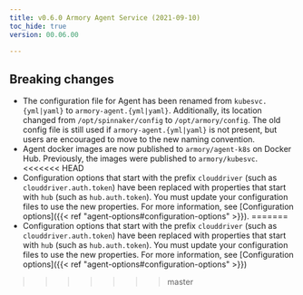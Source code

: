 ```yaml
---
title: v0.6.0 Armory Agent Service (2021-09-10)
toc_hide: true
version: 00.06.00

---
```


## Breaking changes

* The configuration file for Agent has been renamed from `kubesvc.{yml|yaml}` to `armory-agent.{yml|yaml}`. Additionally, its location changed from `/opt/spinnaker/config` to `/opt/armory/config`. The old config file is still used if `armory-agent.{yml|yaml}` is not present, but users are encouraged to move to the new naming convention.
* Agent docker images are now published to `armory/agent-k8s` on Docker Hub. Previously, the images were published to `armory/kubesvc`.
<<<<<<< HEAD
* Configuration options that start with the prefix `clouddriver` (such as `clouddriver.auth.token`) have been replaced with properties that start with `hub` (such as `hub.auth.token`). You must update your configuration files to use the new properties. For more information, see [Configuration options]({{< ref "agent-options#configuration-options" >}}).
=======
* Configuration options that start with the prefix `clouddriver` (such as `clouddriver.auth.token`) have been replaced with properties that start with `hub` (such as `hub.auth.token`). You must update your configuration files to use the new properties. For more information, see [Configuration options]({{< ref "agent-options#configuration-options" >}})
>>>>>>> master
